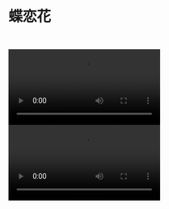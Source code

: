 # 蝶恋花
<style>
video{
max-width: 100%;
height: auto;
}
</style>
<figure><img src="../.gitbook/assets/37a1d0c63329485d8c4b01027c782931.jpg" alt=""><figcaption></figcaption></figure>

<figure><img src="../.gitbook/assets/c7fe1756013b4d32b0fd00db1860d5d8.jpg" alt=""><figcaption></figcaption></figure>

<video controls>
  <source src="https://drive.dgstu.tk/f/X1Sj/MVI_39567.MP4"  type="video/mp4">
</video>

<video controls>
  <source src="https://drive.dgstu.tk/f/JMix/MVI_4063.MP4"  type="video/mp4">
</video>

